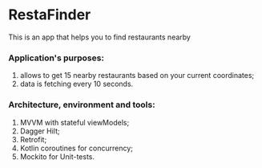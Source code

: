 # RestaFinder
This is an app that helps you to find restaurants nearby

### Application's purposes:
1. allows to get 15 nearby restaurants based on your current coordinates;
2. data is fetching every 10 seconds.

### Architecture, environment and tools:
1. MVVM with stateful viewModels;
2. Dagger Hilt;
3. Retrofit;
4. Kotlin coroutines for concurrency;
5. Mockito for Unit-tests.
